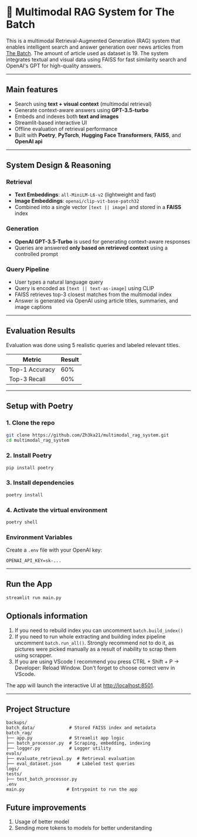 # 🧠 Multimodal RAG System for The Batch

This is a multimodal Retrieval-Augmented Generation (RAG) system that enables intelligent search and answer generation over news articles from [The Batch](https://www.deeplearning.ai/the-batch/). The amount of article used as dataset is 19. The system integrates textual and visual data using FAISS for fast similarity search and OpenAI's GPT for high-quality answers.

---

## Main features

- Search using **text + visual context** (multimodal retrieval)
- Generate context-aware answers using **GPT-3.5-turbo**
- Embeds and indexes both **text and images**
- Streamlit-based interactive UI
- Offline evaluation of retrieval performance
- Built with **Poetry**, **PyTorch**, **Hugging Face Transformers**, **FAISS**, and **OpenAI api**

---

## System Design & Reasoning

### Retrieval

- **Text Embeddings**: `all-MiniLM-L6-v2` (lightweight and fast)
- **Image Embeddings**: `openai/clip-vit-base-patch32`
- Combined into a single vector `[text || image]` and stored in a **FAISS** index

### Generation

- **OpenAI GPT-3.5-Turbo** is used for generating context-aware responses
- Queries are answered **only based on retrieved context** using a controlled prompt

### Query Pipeline

- User types a natural language query
- Query is encoded as `[text || text-as-image]` using CLIP
- FAISS retrieves top-3 closest matches from the multimodal index
- Answer is generated via OpenAI using article titles, summaries, and image captions

---

## Evaluation Results

Evaluation was done using 5 realistic queries and labeled relevant titles.

| Metric         | Result |
| -------------- | ------ |
| Top-1 Accuracy | 60%    |
| Top-3 Recall   | 60%    |

---

## Setup with Poetry

### 1. Clone the repo

```bash
git clone https://github.com/Zh3ka21/multimodal_rag_system.git
cd multimodal_rag_system
```

### 2. Install Poetry

```bash
pip install poetry
```

### 3. Install dependencies

```bash
poetry install
```

### 4. Activate the virtual environment

```bash
poetry shell
```

### Environment Variables

Create a `.env` file with your OpenAI key:

```env
OPENAI_API_KEY=sk-...
```

---

## Run the App

```bash
streamlit run main.py
```

## Optionals information

1. If you need to rebuild index you can uncomment `batch.build_index()`
2. If you need to run whole extracting and building index pipeline uncomment `batch.run_all()`. Strongly recommend not to do it, as pictures were picked manually as a result of inability to scrap them using scrapper.
3. If you are using VScode I recommend you press CTRL + Shift + P -> Developer: Reload Window. Don't forget to choose correct venv in VScode.

The app will launch the interactive UI at <http://localhost:8501>.

---

## Project Structure

```
backups/
batch_data/             # Stored FAISS index and metadata
batch_rag/
├── app.py              # Streamlit app logic
├── batch_processor.py  # Scraping, embedding, indexing
├── logger.py           # Logger utility
evals/
├── evaluate_retrieval.py  # Retrieval evaluation
├── eval_dataset.json      # Labeled test queries
logs/
tests/
├── test_batch_processor.py
.env
main.py                # Entrypoint to run the app
```

## Future improvements

1. Usage of better model
2. Sending more tokens to models for better understanding
